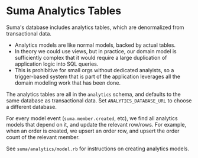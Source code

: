 # Suma Analytics Tables

Suma's database includes analytics tables, which are denormalized from transactional data.

- Analytics models are like normal models, backed by actual tables.
- In theory we could use views, but in practice, our domain model is sufficiently complex
  that it would require a large duplication of application logic into SQL queries.
- This is prohibitive for small orgs without dedicated analyists,
  so a trigger-based system that is part of the application leverages all the domain modeling work
  that has been done.

The analytics tables are all in the `analytics` schema,
and defaults to the same database as transactional data.
Set `ANALYTICS_DATABASE_URL` to choose a different database.

For every model event (`suma.member.created`, etc), we find all analytics models that depend on it,
and update the relevant row/rows. For example, when an order is created,
we upsert an order row, and upsert the order count of the relevant member.

See `suma/analytics/model.rb` for instructions on creating analytics models.
